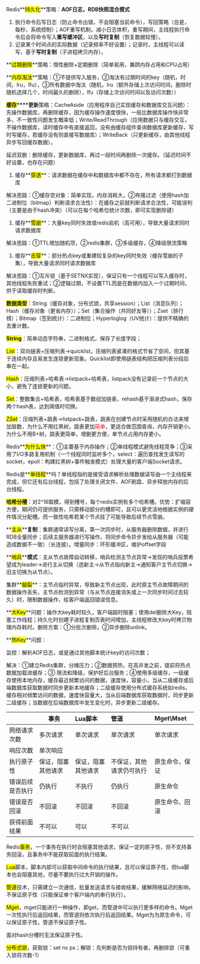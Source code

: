 Redis**<font style="background-color:yellow;">持久化</font>**策略：**AOF日志，RDB快照混合模式**

1. 执行命令后写日志（防止命令出错，不会阻塞当前命令），写回策略（总是，每秒，系统控制）；AOF重写机制，减小日志体积，重写期间，主线程执行命令后会将命令写入**重写缓冲区**，以及**写时复制**（恢复数据较慢）。
2. 记录某个时间点的实际数据（记录频率不好设置）；记录时，主线程可以读写，基于**写时复制**（子进程拷贝内存）。

**<font style="background-color:yellow;">过期删除</font>**策略：惰性删除+定期删除（简单易用，兼顾内存占用和CPU占用）

**<font style="background-color:yellow;">内存淘汰</font>**策略：①不提供写入服务，②淘汰有过期时间的key（随机，时间，lru，lfu），③所有数据中淘汰（随机，lru（额外存储上次访问时间，删除时随机选择几个，时间最久的删除），lfu（存储上次访问时间以及访问次数））



**<font style="background-color:yellow;">缓存</font>****更新**策略：CacheAside（应用程序自己实现缓存和数据库交互问题）：先操作数据库，再删除缓存，因为缓存操作速度很快，一般比数据库操作快非常多，不一致性问题发生概率低；Write/ReadThrough（应用数据只与缓存交互，不操作数据库，读时缓存中有直接返回，没有由缓存组件查询数据库更新缓存，写时写缓存，若缓存没有则直接写数据库）；WriteBack（只更新缓存，由其他线程异步写回缓存数据）。

延迟双删：删除缓存，更新数据库，再过一段时间再删除一次缓存。（延迟时间不好设置，也存在问题）

1. 缓存**<font style="background-color:yellow;">穿透</font>**：请求数据在缓存中和数据库中都不存在，所有请求都打到数据库

解决思路：①缓存空对象：简单实现，内存消耗大，②布隆过滤（使用hash加二进制位（bitmap）判断请求合法性）：在缓存之前就判断请求合法性，可能误判（主要是由于hash冲突）（可以在每个哈希位统计次数，即可实现删除键）

1. 缓存**<font style="background-color:yellow;">雪崩</font>**：大量key同时失效或redis宕机（高可用），导致大量请求同时请求数据库

解决思路：①TTL增加随机项，②redis集群，③多级缓存，④降级限流策略

1. 缓存**<font style="background-color:yellow;">击穿</font>**：部分热点key或重建较复杂的key同时失效（缓存雪崩的子集），导致大量请求同时请求数据库

解决思路：①互斥锁（基于SETNX实现），保证只有一个线程可以写入缓存时，其他线程失败重试；②逻辑过期，不设置TTL而是在数据内加入一个过期时间，供于读取缓存时判断。



**<font style="background-color:yellow;">数据类型</font>**：String（缓存对象，分布式锁，共享session）；List（消息队列）；Hash（缓存对象（更省内存））；Set（集合操作（共同好友等））；Zset（排行榜）；Bitmap（签到统计）：二进制位；Hyperloglog（UV统计）：提供不精确的去重计数。

**<font style="background-color:yellow;">String</font>**：简单动态字符串，二进制格式，保存了长度字段；

<font style="background-color:yellow;">List</font>：双向链表+压缩列表->quicklist，压缩列表紧凑的格式节省了空间，但其基于连续内存且易发生连锁更新现象。Quicklist即使用链表结构把压缩列表分段后串在一起。

<font style="background-color:yellow;">Hash</font>：压缩列表+哈希表->listpack+哈希表，listpack没有记录前一个节点的大小，避免了连锁更新的问题。

<font style="background-color:yellow;">Set</font>：整数集合+哈希表，哈希表基于数组加链表，rehash基于渐进式hash，保存两个hash表，达到阈值时切换。

<font style="background-color:yellow;">ZSet</font>：压缩列表+跳表->listpack+跳表，跳表在创建节点时采用随机的办法来增加层数，为什么不用红黑树，跳表更加<font style="color:#FF0000;">简单</font>，更适合做范围查询，内存开销更小。为什么不用B+树，跳表更简单，增删更方便，单节点占用内存更小。



Redis**<font style="background-color:yellow;">为什么快</font>**：①主要基于内存操作；②单线程模式避免线程竞争；③采用了I/O多路复用机制（一个线程同时监听多个，select：遍历查找发生读写的socket，epoll：构建红黑树+事件触发模式）处理大量的客户端Socket请求。



Redis是**<font style="background-color:yellow;">单线程</font>**吗？单线程指的是接受请求解析处理数据读写由一个主线程来完成，但它还有后台线程，包括了处理关闭文件、AOF刷盘、异步释放内存的后台线程。



**<font style="background-color:yellow;">哈希分槽</font>**：对2^16取模，得到槽号，每个redis实例有多个哈希槽。优势：扩缩容方便，期间仍可提供服务，只需移动部分的槽即可，且可以更灵活地根据实例的硬件情况分配槽。而一致性哈希若某个节点挂了可能导致后续节点雪崩。

**<font style="background-color:yellow;">主从</font>****复制**：集群通常读写分离，第一次同步时，从服务器删除数据，并进行RDB全量同步；后续主服务器进行写操作，将同步命令异步发给从服务器（可能造成数据不一致）（长连接）。增量同步：环形缓冲区，维护offset字段

**<font style="background-color:yellow;">哨兵</font>****模式**：主从节点故障自动转移，哨兵检测主节点异常->发现的哨兵投票希望成为leader->进行主从切换（选新主->从节点指向新主->通知客户主节点切换->旧主切换为从节点）。

集群**<font style="background-color:yellow;">脑裂</font>**：主节点临时异常，导致新主节点出现，此时原主节点故障期间的数据操作丢失，主节点检测到异常（与从节点连接消失或上一次同步时间过去较久）时，限制数据操作，给客户端返回错误信息。



**<font style="background-color:yellow;">大Key</font>**问题：操作大key耗时较久，客户端超时阻塞；使用del删除大Key，阻塞工作线程；持久化时创建子进程复制页表时间增加，主线程修改大key时拷贝物理内存耗时。删除方案：①分批次删除，②异步删除unlink。

**<font style="background-color:yellow;">热Key</font>**问题：

监控：解析AOF日志，或是通过其他脚本统计key的访问次数；

解决：①建立Redis集群，分摊压力；②数据预热，在高并发之前，提前将热点数据加载进缓存；③	限流和降级，保护好后台服务；④使用多级缓存，一级缓存使用本地内存，缓存最近频繁访问的数据，速度快，容量小，当从二级缓存或后端数据库获取数据时同步更新本地缓存；二级缓存使用分布式缓存系统如redis，缓存相对频繁访问的数据，速度快容量大，当从后端数据库获取数据时，同步更新二级缓存；当数据在后端数据库中发生变化时，异步更新二级缓存。



| | 事务 | Lua脚本 | 管道 | Mget\Mset |
| --- | --- | :--- | :--- | :--- |
| 网络请求次数 | 多次请求 | 单次请求 | 单次请求 | 单次请求 |
| 响应次数 | 单次响应 | | | |
| 执行原子性 | 保证，阻塞其他请求 | 保证，阻塞其他请求 | 不保证，其他请求仍可执行 | 原生命令，保证 |
| 错误后续是否执行 | 仍执行 | 不执行 | 仍执行 | 原生命令 |
| 错误是否回滚 | 不回滚 | 不回滚 | 不回滚 | 原生命令、回滚 |
| 获得前面结果 | 不可以 | 可以 | 不可以 | |


Redis<font style="background-color:yellow;">事务</font>，一个事务在执行时会阻塞其他请求，保证一定的原子性，但不支持事务回滚，且事务中不能获取前面的执行结果。

<font style="background-color:yellow;">Lua</font>脚本，脚本内部可以获取中间命令的执行结果，且可以保证原子性，但lua脚本也会阻塞其他，尽量不要执行过大开销的操作。

<font style="background-color:yellow;">管道</font>技术，只需建立一次通信，批量发送请求与接收结果，缓解网络延迟的影响，不保证原子性（只能保证单个客户端内的串行执行）。

<font style="background-color:yellow;">Mget</font>，mget只能进行一种操作，即get，而管道中可以执行更多样的命令。Mget一次性执行后返回结果，而管道则依次执行后返回结果。Mget为为原生命令，可以保证原子性，管道不保证原子性。

面对hash分槽时无法保证原子性。



<font style="background-color:yellow;">分布式锁</font>，获取锁：set nx px；解锁：先判断是否为锁持有者，再删除锁（可重入锁将次数-1）





































